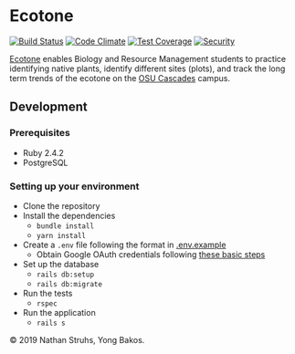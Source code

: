 # Ecotone

[![Build Status](https://travis-ci.org/osu-cascades/ecotone-web.svg?branch=master)](https://travis-ci.org/osu-cascades/ecotone-web)
[![Code Climate](https://codeclimate.com/github/osu-cascades/ecotone-web/badges/gpa.svg)](https://codeclimate.com/github/osu-cascades/ecotone-web)
[![Test Coverage](https://codeclimate.com/github/osu-cascades/ecotone-web/badges/coverage.svg)](https://codeclimate.com/github/osu-cascades/ecotone-web/coverage)
[![Security](https://hakiri.io/github/osu-cascades/ecotone-web/master.svg)](https://hakiri.io/github/osu-cascades/ecotone-web/master)

[Ecotone](https://osu-ecotone.herokuapp.com/) enables Biology and Resource Management students to practice identifying native plants, identify different sites (plots), and track the long term trends of the ecotone on the [OSU Cascades](http://osucascades.edu) campus.

## Development

### Prerequisites
* Ruby 2.4.2
* PostgreSQL

### Setting up your environment
* Clone the repository
* Install the dependencies
    * `bundle install`
    * `yarn install`
* Create a `.env` file following the format in [.env.example](./.env.example)
    * Obtain Google OAuth credentials following [these basic steps](https://developers.google.com/identity/protocols/OAuth2#basicsteps)
* Set up the database
    * `rails db:setup`
    * `rails db:migrate`
* Run the tests
    * `rspec`
* Run the application
    * `rails s`

© 2019 Nathan Struhs, Yong Bakos.
